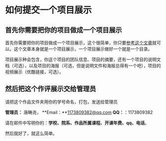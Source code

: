 ﻿# 如何提交一个项目展示

## 首先你需要把你的项目做成一个项目展示
首先你需要把你的项目做成一个项目展示，这个很简单，你只要[参考这个文章](/contents/instructions/project-sample)就可以。这个文章本身就是一个项目展示，一个项目展示做好一个就是一个目录。

项目展示种会包含，你这个项目的团队信息、项目的摘要，还有一个项目的说明文档（可选），以及项目的海报（可选，但是说明文件和海报总得有一个吧），项目的视频展示（优酷链接，可选）。

## 然后把这个作评展示交给管理员

请把这个作品文件夹用你的学号命名，打包，发送给管理员  

**管理员：** 唐畴尧， **Email：**1173809382@qq.com  **QQ：**：1173809382

请在邮件中写明你的：**学校、院系、作品所属课程、开课年费、qq、电话**。

然后就好了，就这么简单。
